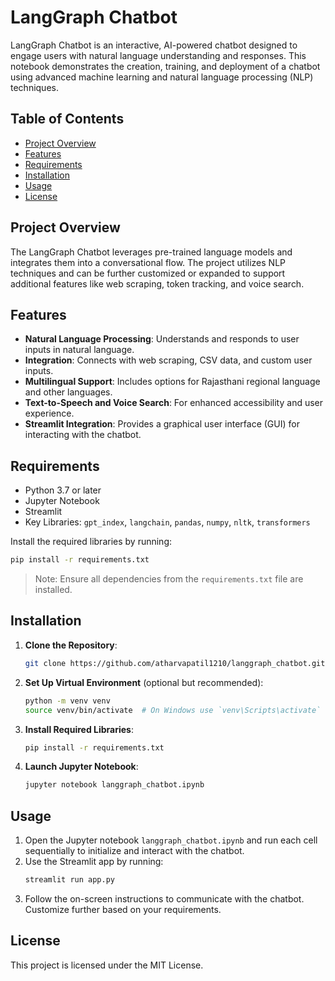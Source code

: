 # LangGraph Chatbot

LangGraph Chatbot is an interactive, AI-powered chatbot designed to engage users with natural language understanding and responses. This notebook demonstrates the creation, training, and deployment of a chatbot using advanced machine learning and natural language processing (NLP) techniques.

## Table of Contents

- [Project Overview](#project-overview)
- [Features](#features)
- [Requirements](#requirements)
- [Installation](#installation)
- [Usage](#usage)
- [License](#license)

## Project Overview

The LangGraph Chatbot leverages pre-trained language models and integrates them into a conversational flow. The project utilizes NLP techniques and can be further customized or expanded to support additional features like web scraping, token tracking, and voice search.

## Features

- **Natural Language Processing**: Understands and responds to user inputs in natural language.
- **Integration**: Connects with web scraping, CSV data, and custom user inputs.
- **Multilingual Support**: Includes options for Rajasthani regional language and other languages.
- **Text-to-Speech and Voice Search**: For enhanced accessibility and user experience.
- **Streamlit Integration**: Provides a graphical user interface (GUI) for interacting with the chatbot.

## Requirements

- Python 3.7 or later
- Jupyter Notebook
- Streamlit
- Key Libraries: `gpt_index`, `langchain`, `pandas`, `numpy`, `nltk`, `transformers`

Install the required libraries by running:

```bash
pip install -r requirements.txt
```

> Note: Ensure all dependencies from the `requirements.txt` file are installed.

## Installation

1. **Clone the Repository**:
    ```bash
    git clone https://github.com/atharvapatil1210/langgraph_chatbot.git
    ```

2. **Set Up Virtual Environment** (optional but recommended):
    ```bash
    python -m venv venv
    source venv/bin/activate  # On Windows use `venv\Scripts\activate`
    ```

3. **Install Required Libraries**:
    ```bash
    pip install -r requirements.txt
    ```

4. **Launch Jupyter Notebook**:
    ```bash
    jupyter notebook langgraph_chatbot.ipynb
    ```

## Usage

1. Open the Jupyter notebook `langgraph_chatbot.ipynb` and run each cell sequentially to initialize and interact with the chatbot.
2. Use the Streamlit app by running:
    ```bash
    streamlit run app.py
    ```
3. Follow the on-screen instructions to communicate with the chatbot. Customize further based on your requirements.

## License

This project is licensed under the MIT License.
